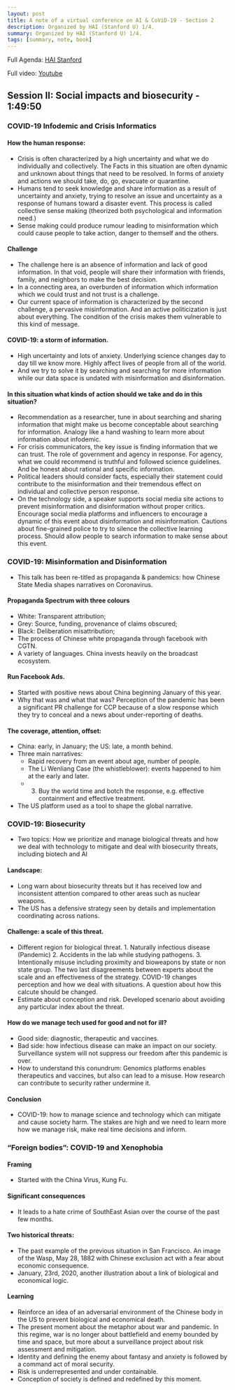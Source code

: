 ```yaml
---
layout: post
title: A note of a virtual conference on AI & CoViD-19 - Section 2
description: Organized by HAI (Stanford U) 1/4.
summary: Organized by HAI (Stanford U) 1/4.
tags: [summary, note, book]
---
```


Full Agenda: [HAI Stanford](https://hai.stanford.edu/events/covid-19-and-ai-virtual-conference/agenda)

Full video: [Youtube](https://www.youtube.com/watch?v=z4105Exe23Q)


## Session II: Social impacts and biosecurity - 1:49:50


### COVID-19 Infodemic and Crisis Informatics


#### How the human response:

*   Crisis is often characterized by a high uncertainty and what we do individually and collectively. The Facts in this situation are often dynamic and unknown about things that need to be resolved. In forms of anxiety and actions we should take, do, go, evacuate or quarantine.
*   Humans tend to seek knowledge and share information as a result of uncertainty and anxiety, trying to resolve an issue and uncertainty as a response of humans toward a disaster event. This process is called collective sense making (theorized both psychological and information need.)
*   Sense making could produce rumour leading to misinformation which could cause people to take action, danger to themself and the others.


#### Challenge

*   The challenge here is an absence of information and lack of good information. In that void, people will share their information with friends, family, and neighbors to make the best decision.
*   In a connecting area, an overburden of information which information which we could trust and not trust is a challenge.
*   Our current space of information is characterized by the second challenge, a pervasive misinformation. And an active politicization is just about everything. The condition of the crisis makes them vulnerable to this kind of message.


#### COVID-19: a storm of information.

*   High uncertainty and lots of anxiety. Underlying science changes day to day till we know more. Highly affect lives of people from all of the world.
*   And we try to solve it by searching and searching for more information while our data space is undated with misinformation and disinformation.


#### In this situation what kinds of action should we take and do in this situation?

*   Recommendation as a researcher, tune in about searching and sharing information that might make us become conceptable about searching for information. Analogy like a hand washing to learn more about information about infodemic.
*   For crisis communicators, the key issue is finding information that we can trust. The role of government and agency in response. For agency, what we could recommend is truthful and followed science guidelines. And be honest about rational and specific information.
*   Political leaders should consider facts, especially their statement could contribute to the misinformation and their tremendous effect on individual and collective person response.
*   On the technology side, a speaker supports social media site actions to prevent misinformation and disinformation without proper critics. Encourage social media platforms and influencers to encourage a dynamic of this event about disinformation and misinformation. Cautions about fine-grained police to try to silence the collective learning process. Should allow people to search information to make sense about this event.


### COVID-19: Misinformation and Disinformation

*   This talk has been re-titled as propaganda & pandemics: how Chinese State Media shapes narratives on Coronavirus.


#### Propaganda Spectrum with three colours

*   White: Transparent attribution;
*   Grey: Source, funding, provenance of claims obscured;
*   Black: Deliberation misattribution;
*   The process of Chinese white propaganda through facebook with CGTN.
*   A variety of languages. China invests heavily on the broadcast ecosystem.


#### Run Facebook Ads.

*   Started with positive news about China beginning January of this year.
*   Why that was and what that was? Perception of the pandemic has been a significant PR challenge for CCP because of a slow response which they try to conceal and a news about under-reporting of deaths.


#### The coverage, attention, offset:

*   China: early, in January; the US: late, a month behind.
*   Three main narratives:
    *    Rapid recovery from an event about age, number of people.
    *    The Li Wenliang Case (the whistleblower): events happened to him at the early and later.
    *   3. Buy the world time and botch the response, e.g. effective containment and effective treatment.
*   The US platform used as a tool to shape the global narrative.


### COVID-19: Biosecurity

*   Two topics: How we prioritize and manage biological threats and how we deal with technology to mitigate and deal with biosecurity threats, including biotech and AI


#### Landscape:

*   Long warn about biosecurity threats but it has received low and inconsistent attention compared to other areas such as nuclear weapons.
*   The US has a defensive strategy seen by details and implementation coordinating across nations.


#### Challenge: a scale of this threat.

*   Different region for biological threat. 1. Naturally infectious disease (Pandemic) 2. Accidents in the lab while studying pathogens. 3. Intentionally misuse including proximity and bioweapons by state or non state group. The two last disagreements between experts about the scale and an effectiveness of the strategy. COVID-19 changes perception and how we deal with situations. A question about how this calcute should be changed.
*   Estimate about conception and risk. Developed scenario about avoiding any particular index about the threat.


#### How do we manage tech used for good and not for ill?

*   Good side: diagnostic, therapeutic and vaccines.
*   Bad side: how infectious disease can make an impact on our society. Surveillance system will not suppress our freedom after this pandemic is over.
*   How to understand this conundrum: Genomics platforms enables therapeutics and vaccines, but also can lead to a misuse. How research can contribute to security rather undermine it.


#### Conclusion

*   COVID-19: how to manage science and technology which can mitigate and cause society harm. The stakes are high and we need to learn more how we manage risk, make real time decisions and inform.


### “Foreign bodies”: COVID-19 and Xenophobia


#### Framing

*   Started with the China Virus, Kung Fu.


#### Significant consequences

*   It leads to a hate crime of SouthEast Asian over the course of the past few months.


#### Two historical threats:

*   The past example of the previous situation in San Francisco. An image of the Wasp, May 28, 1882 with Chinese exclusion act with a fear about economic consequence.
*   January, 23rd, 2020, another illustration about a link of biological and economical logic.


#### Learning

*   Reinforce an idea of an adversarial environment of the Chinese body in the US to prevent biological and economical death.
*   The present moment about the metaphor about war and pandemic. In this regime, war is no longer about battlefield and enemy bounded by time and space, but more about a surveillance project about risk assessment and mitigation.
*   Identity and defining the enemy about fantasy and anxiety is followed by a command act of moral security.
*   Risk is underrepresented and under containable.
*   Conception of society is defined and redefined by this moment.

<!-- Docs to Markdown version 1.0β21 -->
